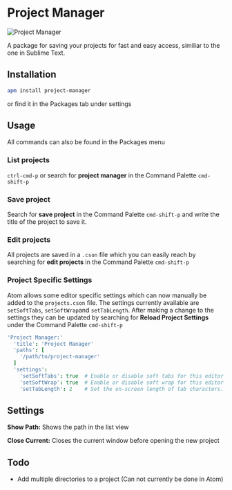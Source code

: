# Project Manager

![Project Manager](https://raw.github.com/danielbrodin/atom-project-manager/master/project-manager.gif)

A package for saving your projects for fast and easy access, similiar to the one in Sublime Text.

## Installation
```sh
apm install project-manager
```
or find it in the Packages tab under settings

## Usage
All commands can also be found in the Packages menu
### List projects
`ctrl-cmd-p` or search for **project manager** in the Command Palette `cmd-shift-p`

### Save project
Search for **save project** in the Command Palette `cmd-shift-p` and write the title of the project to save it.

### Edit projects
All projects are saved in a `.cson` file which you can easily reach by searching for **edit projects** in the Command Palette `cmd-shift-p`

### Project Specific Settings
Atom allows some editor specific settings which can now manually be added to the `projects.cson` file.
The settings currently available are `setSoftTabs`, `setSoftWrap`and `setTabLength`. After making a change to the settings they can be updated by searching for **Reload Project Settings** under the Command Palette `cmd-shift-p`

```CoffeeScript
'Project Manager:'
  'title': 'Project Manager'
  'paths': [
    '/path/to/project-manager'
  ]
  'settings':
    'setSoftTabs': true  # Enable or disable soft tabs for this editor
    'setSoftWrap': true  # Enable or disable soft wrap for this editor.
    'setTabLength': 2    # Set the on-screen length of tab characters.
```

## Settings
**Show Path:** Shows the path in the list view

**Close Current:** Closes the current window before opening the new project

## Todo
- Add multiple directories to a project (Can not currently be done in Atom)

